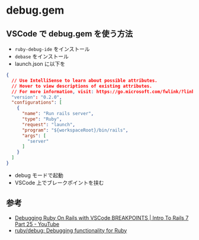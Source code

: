 # debug.gem

## VSCode で debug.gem を使う方法

- `ruby-debug-ide` をインストール
- `debase` をインストール
- launch.json に以下を

```json
{
  // Use IntelliSense to learn about possible attributes.
  // Hover to view descriptions of existing attributes.
  // For more information, visit: https://go.microsoft.com/fwlink/?linkid=830387
  "version": "0.2.0",
  "configurations": [
    {
      "name": "Run rails server",
      "type": "Ruby",
      "request": "launch",
      "program": "${workspaceRoot}/bin/rails",
      "args": [
        "server"
      ]
    }
  ]
}
```

- debug モードで起動
- VSCode 上でブレークポイントを挟む

## 参考

- [Debugging Ruby On Rails with VSCode BREAKPOINTS \| Intro To Rails 7 Part 25 \- YouTube](https://www.youtube.com/watch?v=SF4HyCz8a70)
- [ruby/debug: Debugging functionality for Ruby](https://github.com/ruby/debug)
